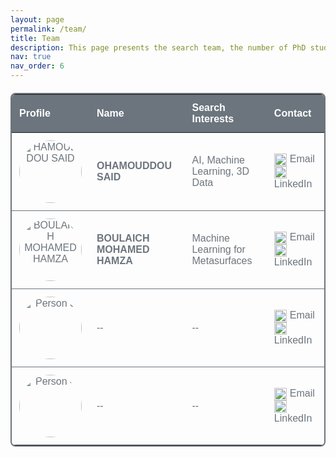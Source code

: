 ```yaml
---
layout: page
permalink: /team/
title: Team
description: This page presents the search team, the number of PhD students, and professionals.
nav: true
nav_order: 6
---
```


<table style="border-collapse: collapse; width: 100%; margin: 20px 0; font-family: Arial, sans-serif; font-size: 16px; color: #6c757d; background-color: transparent; border: 2px solid #6c757d; border-radius: 8px; overflow: hidden;">
  <thead style="background-color: #6c757d; color: #fff; border-top-left-radius: 8px; border-top-right-radius: 8px;">
    <tr>
      <th style="padding: 12px; text-align: left;">Profile</th>
      <th style="padding: 12px; text-align: left;">Name</th>
      <th style="padding: 12px; text-align: left;">Search Interests</th>
      <th style="padding: 12px; text-align: left;">Contact</th>
    </tr>
  </thead>
  <tbody>
    <tr style="border-bottom: 1px solid #6c757d;">
      <td style="padding: 12px; text-align: center;"><img src="../../assets/img/said.jpg" alt="HAMOUDDOU SAID" width="100" style="border-radius: 50%;"></td>
      <td style="padding: 12px;"><strong>OHAMOUDDOU SAID</strong></td>
      <td style="padding: 12px;">AI, Machine Learning, 3D Data</td>
      <td style="padding: 12px;">
        <a href="mailto:said_ohamouddou1@um5.ac.ma" style="color: #6c757d; text-decoration: none; margin-right: 10px;">
          <img src="https://upload.wikimedia.org/wikipedia/commons/4/4e/Mail_%28iOS%29.svg" alt="Email" width="20" style="vertical-align: middle; margin-right: 5px;">Email
        </a>
        <a href="https://www.linkedin.com/in/said-ohamouddou/" target="_blank" style="color: #6c757d; text-decoration: none;">
          <img src="https://upload.wikimedia.org/wikipedia/commons/c/ca/LinkedIn_logo_initials.png" alt="LinkedIn" width="20" style="vertical-align: middle; margin-right: 5px;">LinkedIn
        </a>
      </td>
    </tr>
    <tr style="border-bottom: 1px solid #6c757d;">
      <td style="padding: 12px; text-align: center;"><img src="../../assets/img/hamza.png" alt="BOULAICH MOHAMED HAMZA" width="100" style="border-radius: 50%;"></td>
      <td style="padding: 12px;"><strong>BOULAICH MOHAMED HAMZA</strong></td>
      <td style="padding: 12px;">Machine Learning for Metasurfaces</td>
      <td style="padding: 12px;">
        <a href="mailto:mohamedhamza_boulaich@um5.ac.ma" style="color: #6c757d; text-decoration: none; margin-right: 10px;">
          <img src="https://upload.wikimedia.org/wikipedia/commons/4/4e/Mail_%28iOS%29.svg" alt="Email" width="20" style="vertical-align: middle; margin-right: 5px;">Email
        </a>
        <a href="https://www.linkedin.com/in/" target="_blank" style="color: #6c757d; text-decoration: none;">
          <img src="https://upload.wikimedia.org/wikipedia/commons/c/ca/LinkedIn_logo_initials.png" alt="LinkedIn" width="20" style="vertical-align: middle; margin-right: 5px;">LinkedIn
        </a>
      </td>
    </tr>
    <tr style="border-bottom: 1px solid #6c757d;">
      <td style="padding: 12px; text-align: center;"><img src="https://via.placeholder.com/100" alt="Person 3" width="100" style="border-radius: 50%;"></td>
      <td style="padding: 12px;">--</td>
      <td style="padding: 12px;">--</td>
      <td style="padding: 12px;">
        <a href="mailto:person3@example.com" style="color: #6c757d; text-decoration: none; margin-right: 10px;">
          <img src="https://upload.wikimedia.org/wikipedia/commons/4/4e/Mail_%28iOS%29.svg" alt="Email" width="20" style="vertical-align: middle; margin-right: 5px;">Email
        </a>
        <a href="https://www.linkedin.com" target="_blank" style="color: #6c757d; text-decoration: none;">
          <img src="https://upload.wikimedia.org/wikipedia/commons/c/ca/LinkedIn_logo_initials.png" alt="LinkedIn" width="20" style="vertical-align: middle; margin-right: 5px;">LinkedIn
        </a>
      </td>
    </tr>
    <tr>
      <td style="padding: 12px; text-align: center;"><img src="https://via.placeholder.com/100" alt="Person 4" width="100" style="border-radius: 50%;"></td>
      <td style="padding: 12px;">--</td>
      <td style="padding: 12px;">--</td>
      <td style="padding: 12px;">
        <a href="mailto:person4@example.com" style="color: #6c757d; text-decoration: none; margin-right: 10px;">
          <img src="https://upload.wikimedia.org/wikipedia/commons/4/4e/Mail_%28iOS%29.svg" alt="Email" width="20" style="vertical-align: middle; margin-right: 5px;">Email
        </a>
        <a href="https://www.linkedin.com" target="_blank" style="color: #6c757d; text-decoration: none;">
          <img src="https://upload.wikimedia.org/wikipedia/commons/c/ca/LinkedIn_logo_initials.png" alt="LinkedIn" width="20" style="vertical-align: middle; margin-right: 5px;">LinkedIn
        </a>
      </td>
    </tr>
  </tbody>
</table>



